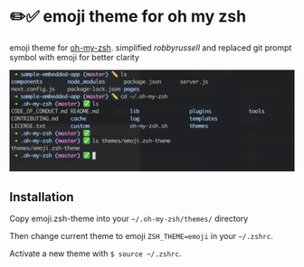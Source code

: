 # ✏️✅ emoji theme for oh my zsh

emoji theme for [oh-my-zsh](https://github.com/ohmyzsh/ohmyzsh/). simplified *robbyrussell* and replaced git prompt symbol with emoji for better clarity

![Alt text](emoji_theme_ohmyzsh.png "emoji oh my zsh theme preview")

## Installation

Copy emoji.zsh-theme into your ```~/.oh-my-zsh/themes/``` directory

Then change current theme to emoji ```ZSH_THEME=emoji``` in your ```~/.zshrc```.

Activate a new theme with  ```$ source ~/.zshrc```.

